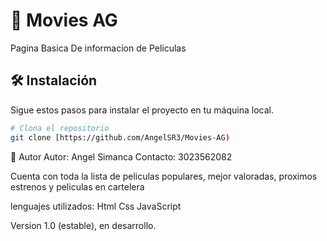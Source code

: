 # 🍿 Movies AG

Pagina Basica De informacion de Peliculas

## 🛠️ Instalación

Sigue estos pasos para instalar el proyecto en tu máquina local.

```bash
# Clona el repositorio
git clone [https://github.com/AngelSR3/Movies-AG)
```
  
🤝 Autor
  Autor: Angel Simanca
  Contacto: 3023562082

Cuenta con toda la lista de peliculas populares, mejor valoradas, proximos estrenos y peliculas en cartelera

lenguajes utilizados: 
Html
Css
JavaScript

Version 1.0 (estable), en desarrollo.
